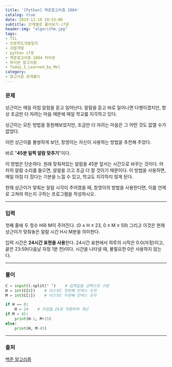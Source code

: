 ```yaml
---
title: '[Python] 백준알고리즘 2884'
catalog: true
date: 2019-12-16 19:53:00
subtitle: 단계별로 풀어보기-if문
header-img: "algorithm.jpg"
tags:
- TIL
- 인문학도개발일지
- 괴발개발
- python if문
- 백준알고리즘 2884 파이썬
- 파이썬 알고리즘
- Today_I_Learned_by_Mel
category:
- 알고리즘 문제풀이
---
```

### 문제
상근이는 매일 아침 알람을 듣고 일어난다. 알람을 듣고 바로 일어나면 다행이겠지만, 항상 조금만 더 자려는 마음 때문에 매일 학교를 지각하고 있다.

상근이는 모든 방법을 동원해보았지만, 조금만 더 자려는 마음은 그 어떤 것도 없앨 수가 없었다.

이런 상근이를 불쌍하게 보던, 창영이는 자신이 사용하는 방법을 추천해 주었다.

바로 "**45분 일찍 알람 맞추기**"이다.

이 방법은 단순하다. 원래 맞춰져있는 알람을 45분 앞서는 시간으로 바꾸는 것이다. 어차피 알람 소리를 들으면, 알람을 끄고 조금 더 잘 것이기 때문이다. 이 방법을 사용하면, 매일 아침 더 잤다는 기분을 느낄 수 있고, 학교도 지각하지 않게 된다.

현재 상근이가 맞춰논 알람 시각이 주어졌을 때, 창영이의 방법을 사용한다면, 이를 언제로 고쳐야 하는지 구하는 프로그램을 작성하시오.

---
### 입력
첫째 줄에 두 정수 H와 M이 주어진다. (0 ≤ H ≤ 23, 0 ≤ M ≤ 59) 그리고 이것은 현재 상근이가 맞춰놓은 알람 시간 H시 M분을 의미한다.

입력 시간은 **24시간 표현을 사용**한다. 24시간 표현에서 하루의 시작은 0:0(자정)이고, 끝은 23:59(다음날 자정 1분 전)이다. 시간을 나타낼 때, 불필요한 0은 사용하지 않는다.

---
### 풀이
```python
C = input().split(" ")    # 입력값을 공백으로 구분
H = int(C[0])    # 리스트C 첫번째 인덱스 숫자
M = int(C[1])    # 리스트C 두번째 인덱스 숫자

if H == 0:
    H = 24    # 자정을 24로 치환하여 계산
if M < 45: 
    print(H-1, M+15)
else:
    print(H, M-45)
```
---
### 출처
[백준 알고리즘](https://www.acmicpc.net/problem/2884)